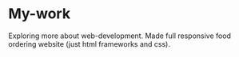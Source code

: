 # My-work
Exploring more about web-development. Made full responsive food ordering website (just html frameworks and css).
